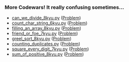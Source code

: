 ### More Codewars! It really confusing sometimes...

- [can_we_divide_8kyu.py](https://github.com/gauthamp10/100DaysOfCode/blob/master/004/can_we_divide_8kyu.py)  ([Problem](https://www.codewars.com/kata/5a2b703dc5e2845c0900005a))
- [count_char_string_6kyu.py](https://github.com/gauthamp10/100DaysOfCode/blob/master/004/count_char_string_6kyu.py)  ([Problem](https://www.codewars.com/kata/52efefcbcdf57161d40000911))
- [filling_an_array_8kyu.py](https://github.com/gauthamp10/100DaysOfCode/blob/master/004/filling_an_array_8kyu.py)  ([Problem](https://www.codewars.com/kata/571d42206414b103dc0006a1))
- [friend_or_foe_7kyu.py](https://github.com/gauthamp10/100DaysOfCode/blob/master/004/friend_or_foe_7kyu.py)  ([Problem](https://www.codewars.com/kata/55b42574ff091733d900002f))
- [greel_sort_8kyu.py](https://github.com/gauthamp10/100DaysOfCode/blob/master/004/greek_sort_8kyu.py)  ([Problem](https://www.codewars.com/kata/56bc1acf66a2abc891000561))
- [counting_duplicates.py](https://github.com/gauthamp10/100DaysOfCode/blob/master/004/counting_duplicates.py)  ([Problem](https://www.codewars.com/kata/54bf1c2cd5b56cc47f0007a1))
- [square_every_digit_7kyu.py](https://github.com/gauthamp10/100DaysOfCode/blob/master/004/square_every_digit_7kyu.py)  ([Problem](https://www.codewars.com/kata/546e2562b03326a88e000020))
- [sum_of_positive_8kyu.py](https://github.com/gauthamp10/100DaysOfCode/blob/master/004/sum_of_positive_8kyu.py)  ([Problem](https://www.codewars.com/kata/5715eaedb436cf5606000381))